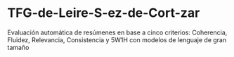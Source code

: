 # TFG-de-Leire-S-ez-de-Cort-zar
Evaluación automática de resúmenes en base a cinco criterios: Coherencia, Fluidez, Relevancia, Consistencia y 5W1H con modelos de lenguaje de gran tamaño
